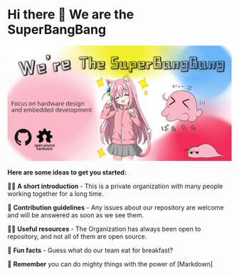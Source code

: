 # Hi there 👋 We are the SuperBangBang

![Panel](https://github.com/TheSuperBangBang/.github/blob/main/profile/panel.png)

**Here are some ideas to get you started:**

🙋‍♀️ **A short introduction** - This is a private organization with many people working together for a long time.

🌈 **Contribution guidelines** - Any issues about our repository are welcome and will be answered as soon as we see them.

👩‍💻 **Useful resources** - The Organization has always been open to repository, and not all of them are open source.

🍿 **Fun facts** - Guess what do our team eat for breakfast?

🧙 **Remember** you can do mighty things with the power of [Markdown]
